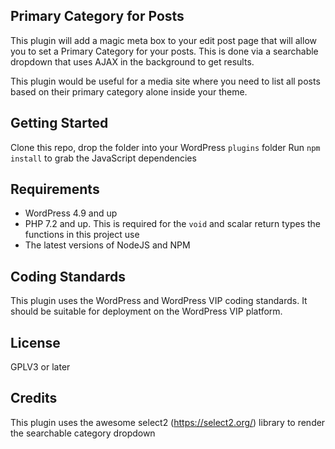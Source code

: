Primary Category for Posts
---
This plugin will add a magic meta box to your edit post page that will allow you to set a Primary Category for your posts. This is done via a searchable dropdown that uses AJAX in the background to get results.

This plugin would be useful for a media site where you need to list all posts based on their primary category alone inside your theme.

Getting Started
---
Clone this repo, drop the folder into your WordPress `plugins` folder
Run `npm install` to grab the JavaScript dependencies

Requirements
---
- WordPress 4.9 and up
- PHP 7.2 and up. This is required for the `void` and scalar return types the functions in this project use
- The latest versions of NodeJS and NPM

Coding Standards
---
This plugin uses the WordPress and WordPress VIP coding standards. It should be suitable for deployment on the WordPress VIP platform.

License
---
GPLV3 or later

Credits
---
This plugin uses the awesome select2 (https://select2.org/) library to render the searchable category dropdown
